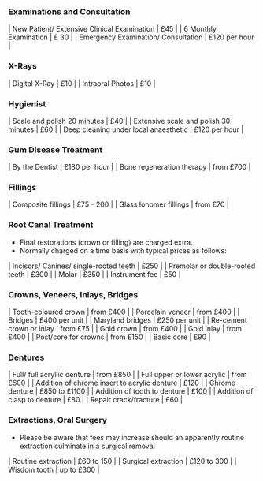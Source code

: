 ### Examinations and Consultation

| New Patient/ Extensive Clinical Examination | £45 |
| 6 Monthly Examination | £ 30 |
| Emergency Examination/ Consultation | £120 per hour |

### X-Rays

| Digital X-Ray | £10 |
| Intraoral Photos | £10 |

### Hygienist

| Scale and polish 20 minutes | £40 |
| Extensive scale and polish 30 minutes | £60 |
| Deep cleaning under local anaesthetic | £120 per hour |

### Gum Disease Treatment

| By the Dentist | £180 per hour |
| Bone regeneration therapy | from £700 |

### Fillings

| Composite fillings | £75 - 200 |
| Glass Ionomer fillings | from £70 |

### Root Canal Treatment

+ Final restorations (crown or filling) are charged extra.
+ Normally charged on a time basis with typical prices as follows:

| Incisors/ Canines/ single-rooted teeth | £250 |
| Premolar or double-rooted teeth | £300 |
| Molar | £350 |
| Instrument fee | £50 |

### Crowns, Veneers, Inlays, Bridges

| Tooth-coloured crown | from £400 |
| Porcelain veneer | from £400 |
| Bridges | £400 per unit |
| Maryland bridges | £250 per unit |
| Re-cement crown or inlay | from £75 |
| Gold crown | from £400 |
| Gold inlay | from £400 |
| Post/core for crowns | from £150 |
| Basic core | £90 |

### Dentures

| Full/ full acryllic denture | from £850 |
| Full upper or lower acrylic | from £600 |
| Addition of chrome insert to acrylic denture |  £120 |
| Chrome denture | £850 to £1100 |
| Addition of tooth to denture | £100 |
| Addition of clasp to denture | £80 |
| Repair crack/fracture | £60 |

### Extractions, Oral Surgery

+ Please be aware that fees may increase should an apparently routine extraction culminate in a surgical removal

| Routine extraction | £60 to 150 |
| Surgical extraction | £120 to 300 |
| Wisdom tooth | up to £300 |